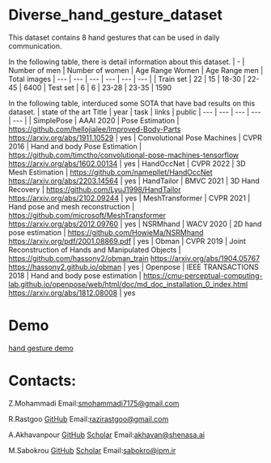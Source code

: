 # Diverse_hand_gesture_dataset

This dataset contains 8 hand gestures that can be used in daily communication. 

In the following table, there is detail information about this dataset.
| - | Number of men | Number of women | Age Range Women | Age Range men | Total images
| --- | --- | --- | --- | --- | --- |
| Train set | 22 | 15 | 18-30 | 22-45 | 6400
| Test set | 6 | 6 | 23-28 | 23-35 | 1590 

In the following table, interduced some SOTA that have bad results on this dataset.
| state of the art Title  | year | task | links | public
| --- | --- | --- | --- | --- |
| SimplePose | AAAI 2020 | Pose Estimation | https://github.com/hellojialee/Improved-Body-Parts https://arxiv.org/abs/1911.10529 | yes
| Convolutional Pose Machines | CVPR 2016 | Hand and body Pose Estimation | https://github.com/timctho/convolutional-pose-machines-tensorflow https://arxiv.org/abs/1602.00134 | yes
| HandOccNet | CVPR 2022 | 3D Mesh Estimation | https://github.com/namepllet/HandOccNet https://arxiv.org/abs/2203.14564 | yes
| HandTailor | BMVC 2021 | 3D Hand Recovery | https://github.com/LyuJ1998/HandTailor https://arxiv.org/abs/2102.09244 | yes
| MeshTransformer	| CVPR 2021 | Hand pose and mesh reconstruction	| https://github.com/microsoft/MeshTransformer https://arxiv.org/abs/2012.09760 | yes
| NSRMhand | WACV 2020 | 2D hand pose estimation |	https://github.com/HowieMa/NSRMhand https://arxiv.org/pdf/2001.08869.pdf | yes
| Obman	| CVPR 2019 | Joint Reconstruction of Hands and Manipulated Objects	|	https://github.com/hassony2/obman_train https://arxiv.org/abs/1904.05767 https://hassony2.github.io/obman | yes
| Openpose | IEEE TRANSACTIONS 2018 | Hand and body pose estimation	|	https://cmu-perceptual-computing-lab.github.io/openpose/web/html/doc/md_doc_installation_0_index.html https://arxiv.org/abs/1812.08008 | yes

# Demo

[hand gesture demo](http://shenasa.ai/service/59/hand-gesture-recognition)

# Contacts:

Z.Mohammadi Email:smohammadi7175@gmail.com

R.Rastgoo  [GitHub](https://github.com/razirastgoo?tab=repositories)  Email:razirastgoo@gmail.com

A.Akhavanpour [GitHub](https://github.com/Alireza-Akhavan/) [Scholar](https://scholar.google.com/citations?user=u3EPfZcAAAAJ&hl=en) Email:akhavan@shenasa.ai

M.Sabokrou [GitHub](https://github.com/Sabokrou/)  [Scholar](https://scholar.google.com/citations?user=jqHXvT0AAAAJ&hl=en) Email:sabokro@ipm.ir
